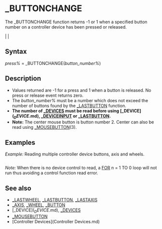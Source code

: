 # _BUTTONCHANGE

The _BUTTONCHANGE function returns -1 or 1 when a specified button number on a controller device has been pressed or released.

  

|  |

## Syntax

*press%* = _BUTTONCHANGE(*button_number%*)
  

## Description

* Values returned are -1 for a press and 1 when a button is released. No press or release event returns zero.
* The *button_number%* must be a number which does not exceed the number of buttons found by the [_LASTBUTTON](_LASTBUTTON.md) function.
* **The number of [_DEVICES](_DEVICES.md) must be read before using [_DEVICE$](_DEVICE$.md), [_DEVICEINPUT](_DEVICEINPUT.md) or [_LASTBUTTON](_LASTBUTTON.md).**
* **Note:** The center mouse button is button number 2. Center can also be read using [_MOUSEBUTTON](_MOUSEBUTTON.md)(3).

  

## Examples

*Example:* Reading multiple controller device buttons, axis and wheels.

``` [FOR](FOR.md) i = 1 [TO](TO.md) [_DEVICES](_DEVICES.md)     [PRINT](PRINT.md) [STR$](STR$.md)(i) + ") " + [_DEVICE$](_DEVICE$.md)(i) + " Buttons:"; [_LASTBUTTON](_LASTBUTTON.md)(i); ",Axis:"; [_LASTAXIS](_LASTAXIS.md)(i); ",Wheel:"; [_LASTWHEEL](_LASTWHEEL.md)(i) [NEXT](NEXT.md)  [DO](DO.md)     d& = [_DEVICEINPUT](_DEVICEINPUT.md)     [IF](IF.md) d& [THEN](THEN.md) '             the device number cannot be zero!         [PRINT](PRINT.md) "Found"; d&;         [FOR](FOR.md) b = 1 [TO](TO.md) [_LASTBUTTON](_LASTBUTTON.md)(d&)             [PRINT](PRINT.md) _BUTTONCHANGE(b); [_BUTTON](_BUTTON.md)(b);         [NEXT](NEXT.md)         [FOR](FOR.md) a = 1 [TO](TO.md) [_LASTAXIS](_LASTAXIS.md)(d&)             [PRINT](PRINT.md) [_AXIS](_AXIS.md)(a);         [NEXT](NEXT.md)         [FOR](FOR.md) w = 1 [TO](TO.md) [_LASTWHEEL](_LASTWHEEL.md)(d&)             [PRINT](PRINT.md) [_WHEEL](_WHEEL.md)(w);         [NEXT](NEXT.md)         [PRINT](PRINT.md)     [END IF](END IF.md) [LOOP UNTIL](LOOP UNTIL.md) [INKEY$](INKEY$.md) = [CHR$](CHR$.md)(27) 'escape key exit  [END](END.md)  
```

*Note:* When there is no device control to read, a [FOR](FOR.md) n = 1 TO 0 loop will not run thus avoiding a control function read error.
  

## See also

* [_LASTWHEEL](_LASTWHEEL.md), [_LASTBUTTON](_LASTBUTTON.md), [_LASTAXIS](_LASTAXIS.md)
* [_AXIS](_AXIS.md), [_WHEEL](_WHEEL.md), [_BUTTON](_BUTTON.md)
* [_DEVICE$](_DEVICE$.md), [_DEVICES](_DEVICES.md)
* [_MOUSEBUTTON](_MOUSEBUTTON.md)
* [Controller Devices](Controller Devices.md)

  
